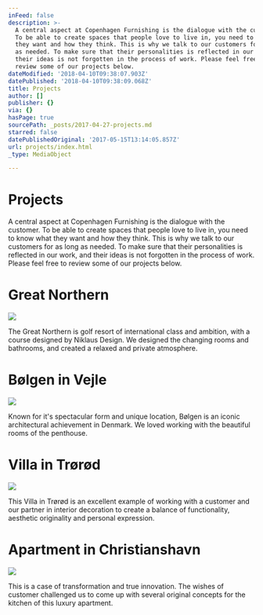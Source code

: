 ```yaml
---
inFeed: false
description: >-
  A central aspect at Copenhagen Furnishing is the dialogue with the customer.
  To be able to create spaces that people love to live in, you need to know what
  they want and how they think. This is why we talk to our customers for as long
  as needed. To make sure that their personalities is reflected in our work, and
  their ideas is not forgotten in the process of work. Please feel free to
  review some of our projects below. 
dateModified: '2018-04-10T09:38:07.903Z'
datePublished: '2018-04-10T09:38:09.068Z'
title: Projects
author: []
publisher: {}
via: {}
hasPage: true
sourcePath: _posts/2017-04-27-projects.md
starred: false
datePublishedOriginal: '2017-05-15T13:14:05.857Z'
url: projects/index.html
_type: MediaObject

---
```

# Projects

A central aspect at Copenhagen Furnishing is the dialogue with the customer. To be able to create spaces that people love to live in, you need to know what they want and how they think. This is why we talk to our customers for as long as needed. To make sure that their personalities is reflected in our work, and their ideas is not forgotten in the process of work. Please feel free to review some of our projects below. 

# Great Northern
![](https://the-grid-user-content.s3-us-west-2.amazonaws.com/fbc4ca53-3f25-451e-8778-7badc448dae7.jpg)

The Great Northern is golf resort of international class and ambition, with a course designed by Niklaus Design. We designed the changing rooms and bathrooms, and created a relaxed and private atmosphere. 

# Bølgen in Vejle
![](https://the-grid-user-content.s3-us-west-2.amazonaws.com/e761d213-6faa-43be-ad54-4b6b877fe2db.jpg)

Known for it's spectacular form and unique location, Bølgen is an iconic architectural achievement in Denmark. We loved working with the beautiful rooms of the penthouse.

# Villa in Trørød
![](https://the-grid-user-content.s3-us-west-2.amazonaws.com/802fe5b2-6f8e-4269-a6c2-6f574acc05ad.jpg)

This Villa in Trørød is an excellent example of working with a customer and our partner in interior decoration to create a balance of functionality, aesthetic originality and personal expression.

# Apartment in Christianshavn
![](https://s3-us-west-2.amazonaws.com/the-grid-img/p/560dc47cee1cc19fcebae9fd7ac8b4ec6998a875.jpg)

This is a case of transformation and true innovation. The wishes of customer challenged us to come up with several original concepts for the kitchen of this luxury apartment.